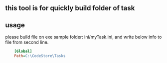 ## this tool is for quickly build folder of task

## usage
please build file on exe sample folder: ini/myTask.ini, and write below info to file from second line.

```ini
    [Global]
    Path=C:\CodeStore\Tasks
```
